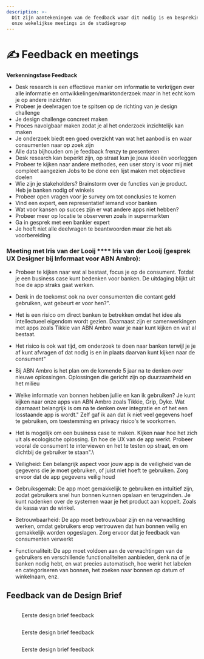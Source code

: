 ```yaml
---
description: >-
  Dit zijn aantekeningen van de feedback waar dit nodig is en besprekingen van
  onze wekelijkse meetings in de studiegroep
---
```


# ✍ Feedback en meetings

**Verkenningsfase Feedback**&#x20;

* Desk research is een effectieve manier om informatie te verkrijgen over alle informatie en ontwikkelingen/marktonderzoek maar in het echt kom je op andere inzichten
* Probeer je deelvragen toe te spitsen op de richting van je design challenge
* Je design challenge concreet maken&#x20;
* Proces navolgbaar maken zodat je al het onderzoek inzichtelijk kan maken
* Je onderzoek biedt een goed overzicht van wat het aanbod is en waar consumenten naar op zoek zijn
* Alle data bijhouden om je feedback frenzy te presenteren
* Desk research kan beperkt zijn, op straat kun je jouw ideeën voorleggen
* Probeer te kijken naar andere methodes, een user story is voor mij niet compleet aangezien Jobs to be done een lijst maken met objectieve doelen
* Wie zijn je stakeholders? Brainstorm over de functies van je product. Heb je banken nodig of winkels
* Probeer open vragen voor je survey om tot conclusies te komen
* Vind een expert, een representatief iemand voor banken
* Wat voor kansen op succes zijn er wat andere apps niet hebben?
* Probeer meer op locatie te observeren zoals in supermarkten
* Ga in gesprek met een bankier expert&#x20;
* Je hoeft niet alle deelvragen te beantwoorden maar zie het als voorbereiding

### **Meeting met Iris van der Looij** **** **Iris van der Looij (gesprek UX Designer bij Informaat voor ABN Ambro):**

* Probeer te kijken naar wat al bestaat, focus je op de consument. Totdat je een business case kunt bedenken voor banken. De uitdaging blijkt uit hoe de app straks gaat werken.&#x20;
* Denk in de toekomst ook na over consumenten die contant geld gebruiken, wat gebeurt er voor hen?".
* Het is een risico om direct banken te betrekken omdat het idee als intellectueel eigendom wordt gezien. Daarnaast zijn er samenwerkingen met apps zoals Tikkie van ABN Ambro waar je naar kunt kijken en wat al bestaat. &#x20;
* Het risico is ook wat tijd, om onderzoek te doen naar banken terwijl je je af kunt afvragen of dat nodig is en in plaats daarvan kunt kijken naar de consument"
* Bij ABN Ambro is het plan om de komende 5 jaar na te denken over nieuwe oplossingen. Oplossingen die gericht zijn op duurzaamheid en het milieu
* Welke informatie van bonnen hebben jullie en kan ik gebruiken? Je kunt kijken naar onze apps van ABN Ambro zoals Tikkie, Grip, Dyke. Wat daarnaast belangrijk is om na te denken over integratie en of het een losstaande app is wordt." Zelf gaf ik aan dat ik niet veel gegevens hoef te gebruiken, om toestemming en privacy risico's te voorkomen.
* Het is mogelijk om een business case te maken. Kijken naar hoe het zich uit als ecologische oplossing. En hoe de UX van de app werkt. Probeer vooral de consument te interviewen en het te testen op straat, en om dichtbij de gebruiker te staan".\

* Veiligheid: Een belangrijk aspect voor jouw app is de veiligheid van de gegevens die je moet gebruiken, of juist niet hoeft te gebruiken. Zorg ervoor dat de app gegevens veilig houd
* Gebruiksgemak: De app moet gemakkelijk te gebruiken en intuïtief zijn, zodat gebruikers snel hun bonnen kunnen opslaan en terugvinden. Je kunt nadenken over de systemen waar je het product aan koppelt. Zoals de kassa van de winkel.&#x20;
* Betrouwbaarheid: De app moet betrouwbaar zijn en na verwachting werken, omdat gebruikers erop vertrouwen dat hun bonnen veilig en gemakkelijk worden opgeslagen. Zorg ervoor dat je feedback van consumenten verwerkt
* Functionaliteit: De app moet voldoen aan de verwachtingen van de gebruikers en verschillende functionaliteiten aanbieden, denk na of je banken nodig hebt, en wat precies automatisch, hoe werkt het labelen en categoriseren van bonnen, het zoeken naar bonnen op datum of winkelnaam, enz.

## **Feedback van de Design Brief**

<figure><img src="../.gitbook/assets/Scherm­afbeelding 2023-03-24 om 15.48.15.png" alt=""><figcaption><p>Eerste design brief feedback</p></figcaption></figure>

<figure><img src="../.gitbook/assets/Scherm­afbeelding 2023-03-24 om 15.48.26.png" alt=""><figcaption><p>Eerste design brief feedback</p></figcaption></figure>

<figure><img src="../.gitbook/assets/Scherm­afbeelding 2023-03-24 om 15.49.06.png" alt=""><figcaption><p>Eerste design brief feedback</p></figcaption></figure>
